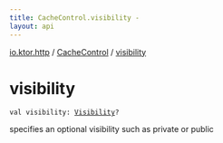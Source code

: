 ```yaml
---
title: CacheControl.visibility - 
layout: api
---
```


<div class='api-docs-breadcrumbs'><a href="../index.html">io.ktor.http</a> / <a href="index.html">CacheControl</a> / <a href="./visibility.html">visibility</a></div>

# visibility

<div class="signature"><code><span class="keyword">val </span><span class="identifier">visibility</span><span class="symbol">: </span><a href="-visibility/index.html"><span class="identifier">Visibility</span></a><span class="symbol">?</span></code></div>

specifies an optional visibility such as private or public

